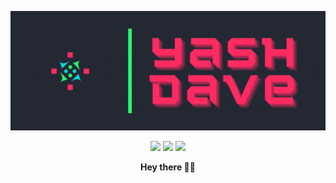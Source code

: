 <!--
**Amorpheuz/Amorpheuz** is a ✨ _special_ ✨ repository because its `README.md` (this file) appears on your GitHub profile.

Here are some ideas to get you started:

- 🔭 I’m currently working on ...
- 🌱 I’m currently learning ...
- 👯 I’m looking to collaborate on ...
- 🤔 I’m looking for help with ...
- 💬 Ask me about ...
- 📫 How to reach me: ...
- 😄 Pronouns: ...
- ⚡ Fun fact: ...
-->
<!-- 
 ![](https://github.com/Amorpheuz/Amorpheuz/blob/master/assets/banner.gif)

  ## <img src="https://github.com/Amorpheuz/Amorpheuz/blob/master/assets/Socials.png" height="48px" alt="Connect with me"/>
  <p align='center'>
    <a href="https://twitter.com/amorpheuz"><img src="https://raw.githubusercontent.com/icons8/line-awesome/master/svg/twitter-square.svg" height="64px"/></a>
    <a href="https://dev.to/amorpheuz"><img src="https://raw.githubusercontent.com/icons8/line-awesome/master/svg/dev.svg" height="64px"/></a>
    <a href="https://www.linkedin.com/in/amorpheuz/"><img src="https://raw.githubusercontent.com/icons8/line-awesome/master/svg/linkedin.svg" height="64px"/></a>
    <br/>
    <strong></strong>
  </p> 
-->
[![Link to my website](https://github.com/Amorpheuz/Amorpheuz/blob/master/assets/banner.gif)](https://amorpheuz.dev/)
 <p align='center'>
    <a href="https://twitter.com/amorpheuz"><img src="https://raw.githubusercontent.com/icons8/line-awesome/master/svg/twitter-square.svg" height="56px"/></a>
    <a href="https://dev.to/amorpheuz"><img src="https://raw.githubusercontent.com/icons8/line-awesome/master/svg/dev.svg" height="56px"/></a>
    <a href="https://www.linkedin.com/in/amorpheuz/"><img src="https://raw.githubusercontent.com/icons8/line-awesome/master/svg/linkedin.svg" height="56px"/></a>
    <br/>
  </p> 

<p align='center'>
 <strong> Hey there 👋🏽 </strong>
</p>
